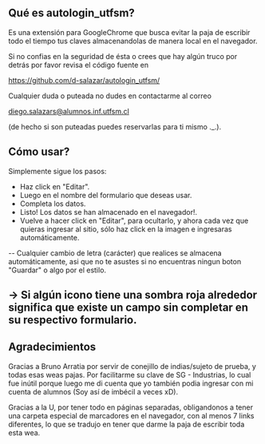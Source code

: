 Qué es autologin_utfsm?
---------------------------

Es una extensión para GoogleChrome que busca evitar 
la paja de escribir todo el tiempo tus claves 
almacenandolas de manera local en el navegador.

Si no confias en la seguridad de ésta o crees que hay 
algún truco por detrás por favor revisa el código fuente en

https://github.com/d-salazar/autologin_utfsm/

Cualquier duda o puteada no dudes en contactarme al correo

diego.salazars@alumnos.inf.utfsm.cl

(de hecho si son puteadas puedes reservarlas para ti mismo ._.).


Cómo usar?
---------------------------

Simplemente sigue los pasos:
- Haz click en "Editar".
- Luego en el nombre del formulario que deseas usar.
- Completa los datos.
- Listo! Los datos se han almacenado en el navegador!.
- Vuelve a hacer click en "Editar", para ocultarlo, y ahora cada vez que quieras ingresar al 
sitio, sólo haz click en la imagen e ingresaras automáticamente.

--
Cualquier cambio de letra (carácter) que realices 
se almacena automáticamente, asi que no te asustes 
si no encuentras ningun boton "Guardar" o algo por el estilo.

-> Si algún icono tiene una sombra roja alrededor significa que
existe un campo sin completar en su respectivo formulario.
--


Agradecimientos
--------------------------

Gracias a Bruno Arratia por servir de conejillo de indias/sujeto de prueba, 
y todas esas weas pajas.
Por facilitarme su clave de SG - Industrias, lo cual fue inútil porque 
luego me di cuenta que yo también podia ingresar con mi cuenta de alumnos (Soy así de imbécil a veces xD).

Gracias a la U, por tener todo en páginas separadas, obligandonos a 
tener una carpeta especial de marcadores en el navegador, con al menos 7 links 
diferentes, lo que se tradujo en tener que darme la paja de escribir toda esta wea.